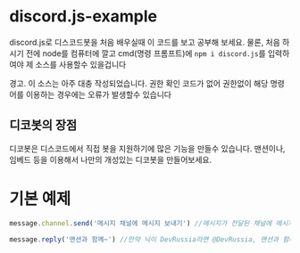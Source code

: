 # discord.js-example
discord.js로 디스코드봇을 처음 배우실때 이 코드를 보고 공부해 보세요. 물론, 처음 하시기 전에 node를 컴퓨터에 깔고 cmd(명령 프롬프트)에 `npm i discord.js`를 입력하여야 제 소스를 사용할수 있을겁니다

경고. 이 소스는 아주 대충 작성되었습니다. 권한 확인 코드가 없어 권한없이 해당 명령어를 이용하는 경우에는 오류가 발생할수 있습니다

## 디코봇의 장점
디코봇은 디스코드에서 직접 봇을 지원하기에 많은 기능을 만들수 있습니다. 맨션이나, 임베드 등을 이용해서 나만의 개성있는 디코봇을 만들어보세요.

# 기본 예제
```JavaScript
message.channel.send('메시지 채널에 메시지 보내기') //메시지가 전달된 채널에 메시지를 전송해줍니다.
```
```JavaScript
message.reply('맨션과 함께~') //만약 닉이 DevRussia라면 @DevRussia, 맨션과 함께~ 가 출력됩니다
```
